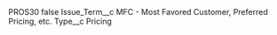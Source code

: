 <?xml version="1.0" encoding="UTF-8"?>
<CustomMetadata xmlns="http://soap.sforce.com/2006/04/metadata" xmlns:xsi="http://www.w3.org/2001/XMLSchema-instance" xmlns:xsd="http://www.w3.org/2001/XMLSchema">
    <label>PROS30</label>
    <protected>false</protected>
    <values>
        <field>Issue_Term__c</field>
        <value xsi:type="xsd:string">MFC - Most Favored Customer, Preferred Pricing, etc.</value>
    </values>
    <values>
        <field>Type__c</field>
        <value xsi:type="xsd:string">Pricing</value>
    </values>
</CustomMetadata>
